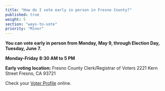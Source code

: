 ```yaml
---
title: "How do I vote early in person in Fresno County?"
published: true
weight: 5
section: "ways-to-vote"
priority: "Minor"
---
```

**You can vote early in person from Monday, May 9, through Election Day, Tuesday, June 7.**  

**Monday-Friday 8:30 AM to 5 PM**  

**Early voting location:** Fresno County Clerk/Registrar of Voters 2221 Kern Street Fresno, CA 93721  

Check your [Voter Profile](http://www.co.fresno.ca.us/DepartmentPage.aspx?id=67205) online.  
